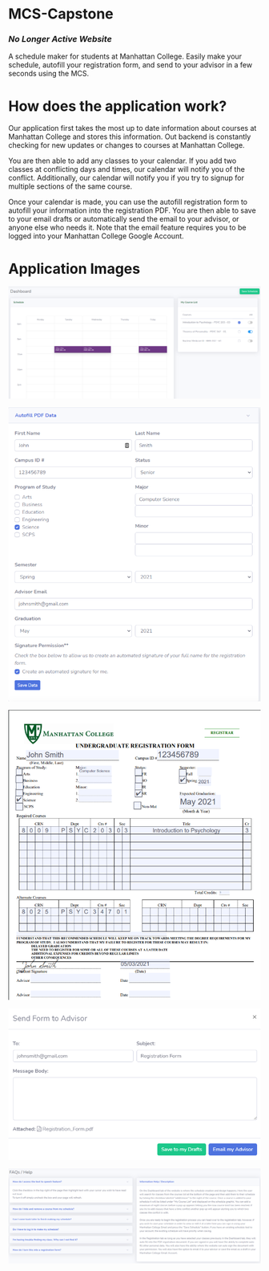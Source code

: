 # MCS-Capstone
### ***No Longer Active Website***

A schedule maker for students at Manhattan College. Easily make your schedule, autofill your registration form, and send to your advisor in a few seconds using the MCS. 

# How does the application work?
Our application first takes the most up to date information about courses at Manhattan College and stores this information. Out backend is constantly checking for new updates or changes to courses at Manhattan College. 

You are then able to add any classes to your calendar. If you add two classes at conflicting days and times, our calendar will notify you of the conflict. Additionally, our calendar will notify you if you try to signup for multiple sections of the same course. 

Once your calendar is made, you can use the autofill registration form to autofill your information into the registration PDF. You are then able to save to your email drafts or automatically send the email to your advisor, or anyone else who needs it. Note that the email feature requires you to be logged into your Manhattan College Google Account. 

# Application Images

![MCS Dashboard](https://github.com/scsewbh/Manhattan-College-Scheduler/blob/flask/images/dashboard.PNG)


![Autofill Form](https://github.com/scsewbh/Manhattan-College-Scheduler/blob/flask/images/autofill.PNG)


![PDF](https://github.com/scsewbh/Manhattan-College-Scheduler/blob/flask/images/pdf.PNG)


![Email](https://github.com/scsewbh/Manhattan-College-Scheduler/blob/flask/images/email.PNG)


![FAQ](https://github.com/scsewbh/Manhattan-College-Scheduler/blob/flask/images/FAQ.PNG)
